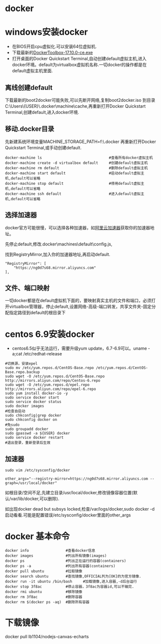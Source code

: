 docker
=============

# windows安装docker

- 在BIOS开启cpu虚拟化.可以安装64位虚拟机.
- 下载最新的[DockerToolbox-17.10.0-ce.exe](https://mirrors.aliyun.com/docker-toolbox/windows/docker-toolbox/)
- 打开桌面的Docker Quickstart Terminal,自动创建default虚拟主机,进入docker环境。default为virtualbox虚拟机名称.一切docker的操作都是在default虚拟主机里面.

## 离线创建default

下载最新的boot2docker可能失败,可以先断开网络,复制boot2docker.iso 到目录 C:\Users\\{USER}\\.docker\machine\cache,再重新打开Docker Quickstart Terminal,创建default,进入docker环境.

## 移动.docker目录

先新建系统环境变量MACHINE_STORAGE_PATH=f:\\.docker
再重新打开Docker Quickstart Terminal,或手动创建default.

~~~
docker-machine ls								#查看所有docker虚拟主机
docker-machine create -d virtualbox default     #创建default虚拟主机
docker-machine rm default                       #删除default虚拟主机
docker-machine start default                    #启动default虚拟主机,default可以省略
docker-machine stop default                     #停用default虚拟主机,default可以省略
docker-machine ssh default                      #进入default虚拟主机,default可以省略
~~~

## 选择加速器

docker官方可能很慢，可以选择各种加速器，如[阿里云加速器](https://cr.console.aliyun.com/#/accelerator)获取你的加速器地址。

先停止default,修改.docker\machines\default\config.js,

找到RegistryMirror,加入你的加速器地址,再启动default.

~~~
"RegistryMirror": [
    "https://ng0d7s68.mirror.aliyuncs.com"
],
~~~

## 文件、端口映射

一切docker都是在default虚拟机下面的，要映射真实主机的文件和端口，必须打开virtualbox管理器，停止default,设置网络-高级-端口转发，共享文件夹-固定分配指定路径到default的根目录下

# centos 6.9安装docker

- centos6.5似乎无法运行，需要升级yum update，6.7-6.9可以。uname -a;cat /etc/redhat-release

~~~
#切换源，安装epel
sudo mv /etc/yum.repos.d/CentOS-Base.repo /etc/yum.repos.d/CentOS-Base.repo.backup
sudo wget -O /etc/yum.repos.d/CentOS-Base.repo http://mirrors.aliyun.com/repo/Centos-6.repo
sudo wget -O /etc/yum.repos.d/epel.repo http://mirrors.aliyun.com/repo/epel-6.repo
sudo yum install docker-io -y
sudo service docker start
sudo service docker status
sudo docker images
#检查自启动
sudo chkconfig|grep docker
sudo chkconfig docker on
#免sudo
sudo groupadd docker
sudo gpasswd -a ${USER} docker
sudo service docker restart
#退出登录，重新登录后生效
~~~

## 加速器 

~~~
sudo vim /etc/sysconfig/docker

other_args="--registry-mirror=https://ng0d7s68.mirror.aliyuncs.com --graph=/usr/local/docker"
~~~
如根目录/空间不足,先建立目录/usr/local/docker,修改镜像容器位置(默认/var/lib/docker,可以删除).

如出现docker dead but subsys locked,检查/var/logs/docker,sudo docker -d启动看看.可能是配置错误/etc/sysconfig/docker里面的other_args

# docker 基本命令

~~~
docker info					#查看docker信息
docker images 		    	#列出所有镜像(images)
docker ps 			    	#列出正在运行的容器(containers)
docker ps -a		    	#列出所有容器(containers)
docker pull ubuntu 	    	#拉取镜像
docker search ubuntu    	#查找镜像,OFFICIAL列为[OK]的为官方镜像.
docker run -it ubuntu /bin/bash 	#加载镜像,进入容器,-d后台运行
docker stop 3f8ac 			#停止容器，3f8ac为容器id,可以不输完.
docker rmi ubuntu			#移除镜像
docker rm 3f8ac 			#删除容器
docker rm $(docker ps -aq)	#删除所有容器
~~~


# 下载镜像

docker pull lb1104/nodejs-canvas-echarts



